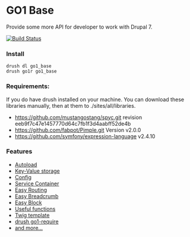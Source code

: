 GO1 Base
=======

Provide some more API for developer to work with Drupal 7.

[![Build Status](https://travis-ci.org/mrsinguyen/go1_base.svg?branch=7.x-2.x)](https://travis-ci.org/mrsinguyen/go1_base)

### Install

    drush dl go1_base
    drush go1r go1_base

### Requirements:

  If you do have drush installed on your machine. You can download these libraries
  manually, then at them to ./sites/all/libraries.

  - https://github.com/mustangostang/spyc.git revision eeb9f7c47e1457770d64c7fb1f3d4aabff52de4b
  - https://github.com/fabpot/Pimple.git Version v2.0.0
  - https://github.com/symfony/expression-language v2.4.10

### Features

- [Autoload](https://github.com/mrsinguyen/go1_base/wiki/7.x-2.x-autoload)
- [Key-Value storage](https://github.com/mrsinguyen/go1_base/wiki/7.x-2.x-kv)
- [Config](https://github.com/mrsinguyen/go1_base/wiki/7.x-2.x-config)
- [Service Container](https://github.com/mrsinguyen/go1_base/wiki/7.x-2.x-service-container)
- [Easy Routing](https://github.com/mrsinguyen/go1_base/wiki/7.x-2.x-easy-routing)
- [Easy Breadcrumb](https://github.com/mrsinguyen/go1_base/wiki/7.x-2.x-easy-breadcrumb)
- [Easy Block](https://github.com/mrsinguyen/go1_base/wiki/7.x-2.x-easy-routing)
- [Useful functions](https://github.com/mrsinguyen/go1_base/wiki/7.x-2.x-functions)
- [Twig template](https://github.com/mrsinguyen/go1_base/wiki/7.x-2.x-twig-recipes)
- [drush go1-require](https://github.com/mrsinguyen/go1_base/wiki/7.x-2.x-drush-go1-require)
- [and more…](https://github.com/mrsinguyen/go1_base/wiki/_pages)
